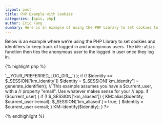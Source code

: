 ```yaml
---
layout: post
title: PHP Example with Cookies
categories: [apis, php]
author: Eric Fung
summary: Here is an example of using the PHP Library to set cookies to remember logged-in users.
---
```

Below is an example where we're using the PHP Library to set cookies and identifiers to keep track of logged in and anonymous users. The `KM::alias` function then ties the anonymous user to the logged in user once they log in.

{% highlight php %}
<?php
require 'km.php';
function generate_identifier()
{
  return md5(
    $_SERVER['HTTP_REFERER'] . 
    rand(0, date('U')) . 
    date('U') . 
    $_SERVER['HTTP_USER_AGENT']);
}

function km_init()
{
  KM::init(
    '__YOUR_API_KEY__',
    array('log_dir' => '__YOUR_PREFERRED_LOG_DIR__')
  );
  if (! $identity == $_SESSION['km_identity'])
    $identity = $_SESSION['km_identity'] = generate_identifier();

  // This example assumes you have a $current_user, with a
  // property "email". Use whatever makes sense for your
  // app.
  if ($current_user)
  {
    if (! $_SESSION['km_aliased'])
    {
      KM::alias($identity, $current_user->email);
      $_SESSION['km_aliased'] = true;
    }
    $identity = $current_user->email;
  }
  KM::identify($identity);
}
?>
{% endhighlight %}